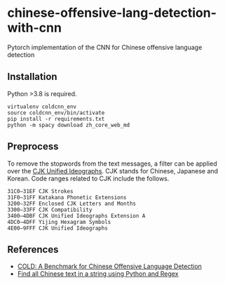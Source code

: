 # chinese-offensive-lang-detection-with-cnn
Pytorch implementation of the CNN for Chinese offensive language detection

## Installation
Python >3.8 is required.

```
virtualenv coldcnn_env
source coldcnn_env/bin/activate
pip install -r requirements.txt
python -m spacy download zh_core_web_md
```

## Preprocess
To remove the stopwords from the text messages, a filter can be applied over the [CJK Unified Ideographs](https://unicode-table.com/en/blocks/cjk-unified-ideographs/). CJK stands for Chinese, Japanese and Korean. Code ranges related to CJK include the follows.

```
31C0—31EF CJK Strokes
31F0—31FF Katakana Phonetic Extensions
3200—32FF Enclosed CJK Letters and Months
3300—33FF CJK Compatibility
3400—4DBF CJK Unified Ideographs Extension A
4DC0—4DFF Yijing Hexagram Symbols
4E00—9FFF CJK Unified Ideographs
```

## References
* [COLD: A Benchmark for Chinese Offensive Language Detection](https://arxiv.org/abs/2201.06025)
* [Find all Chinese text in a string using Python and Regex](https://stackoverflow.com/questions/2718196/find-all-chinese-text-in-a-string-using-python-and-regex)